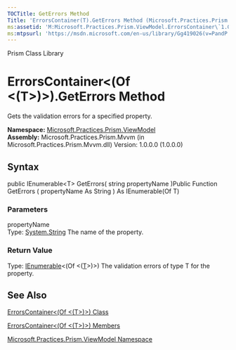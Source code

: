 ```yaml
---
TOCTitle: GetErrors Method
Title: 'ErrorsContainer(T).GetErrors Method (Microsoft.Practices.Prism.ViewModel)'
ms:assetid: 'M:Microsoft.Practices.Prism.ViewModel.ErrorsContainer\`1.GetErrors(System.String)'
ms:mtpsurl: 'https://msdn.microsoft.com/en-us/library/Gg419026(v=PandP.50)'
---
```


Prism Class Library

ErrorsContainer&lt;(Of &lt;(T&gt;)&gt;).GetErrors Method
============================================================

Gets the validation errors for a specified property.

**Namespace:** [Microsoft.Practices.Prism.ViewModel](https://msdn.microsoft.com/library/microsoft.practices.prism.viewmodel)
**Assembly:** Microsoft.Practices.Prism.Mvvm (in Microsoft.Practices.Prism.Mvvm.dll) Version: 1.0.0.0 (1.0.0.0)

## Syntax


public IEnumerable&lt;T&gt; GetErrors( string propertyName )Public Function GetErrors ( propertyName As String ) As IEnumerable(Of T)

### Parameters

propertyName  
Type: [System.String](http://msdn.microsoft.com/en-us/library/s1wwdcbf)
The name of the property.

### Return Value

Type: [IEnumerable](http://msdn.microsoft.com/en-us/library/9eekhta0)&lt;(Of &lt;([T](https://msdn.microsoft.com/library/microsoft.practices.prism.viewmodel.errorscontainer%601)&gt;)&gt;)
The validation errors of type T for the property.

See Also
--------


[ErrorsContainer&lt;(Of &lt;(T&gt;)&gt;) Class](https://msdn.microsoft.com/library/microsoft.practices.prism.viewmodel.errorscontainer%601)

[ErrorsContainer&lt;(Of &lt;(T&gt;)&gt;) Members](https://msdn.microsoft.com/allmembers.t:microsoft.practices.prism.viewmodel.errorscontainer%601)

[Microsoft.Practices.Prism.ViewModel Namespace](https://msdn.microsoft.com/library/microsoft.practices.prism.viewmodel)
